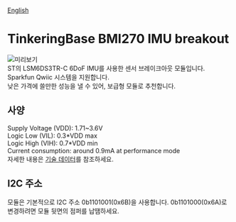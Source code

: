 [English](https://github.com/TinkeringBase/LSM6DS3TR-C-Breakout/blob/main/readme.md)
# TinkeringBase BMI270 IMU breakout
![미리보기](https://github.com/TinkeringBase/LSM6DS3TR-C-Breakout/blob/main/3dpreview.jpg?raw=true)\
ST의 LSM6DS3TR-C 6DoF IMU를 사용한 센서 브레이크아웃 모듈입니다. Sparkfun Qwiic 시스템을 지원합니다.\
낮은 가격에 쓸만한 성능을 낼 수 있어, 보급형 모듈로 추천합니다.

## 사양
Supply Voltage (VDD): 1.71~3.6V \
Logic Low (VIL): 0.3\*VDD max \
Logic High (VIH): 0.7\*VDD min \
Current consumption: around 0.9mA at performance mode \
자세한 내용은 [기술 데이터](https://www.st.com/en/mems-and-sensors/lsm6ds3tr-c.html)를 참조하세요.

## I2C 주소
모듈은 기본적으로 I2C 주소 0b1101001(0x6B)을 사용합니다. 0b1101000(0x6A)로 변경하려면 모듈 뒷면의 점퍼를 납땜하세요.
